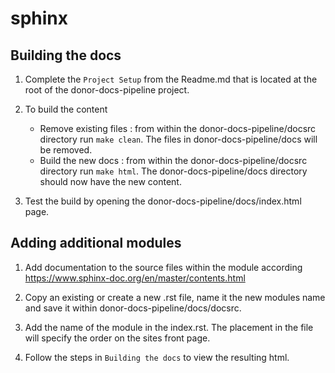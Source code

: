 sphinx
======

## Building the docs
1. Complete the `Project Setup` from the Readme.md that is located at the root of the donor-docs-pipeline project. 

2. To build the content
    - Remove existing files : from within the donor-docs-pipeline/docsrc directory run `make clean`. The files in donor-docs-pipeline/docs will be removed.
    - Build the new docs : from within the donor-docs-pipeline/docsrc directory run `make html`. The donor-docs-pipeline/docs directory should now have the new content. 

3. Test the build by opening the donor-docs-pipeline/docs/index.html page. 
 
## Adding additional modules
1. Add documentation to the source files within the module according https://www.sphinx-doc.org/en/master/contents.html
2. Copy an existing or create a new .rst file, name it the new modules name and save 
it within donor-docs-pipeline/docs/docsrc. 

3. Add the name of the module in the index.rst. The placement in the file will specify the order
on the sites front page. 

4. Follow the steps in `Building the docs` to view the resulting html.

  
